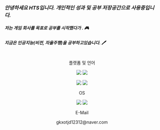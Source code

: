 ### *안녕하세요 HTS입니다. 개인적인 성과 및 공부 저장공간으로 사용중입니다.* 

##### 저는 게임 회사를 목표로 공부를 시작했다가 . 🎮
##### 지금은 인공지능(비전, 자율주행)을 공부하고있습니다. 🖊
<br>

<div align="center">
  플랫폼 및 언어
</div>
<p align="center">
  <img src="https://img.shields.io/badge/python-red?style=for-the-badge&logo=python&logoColor=#3776AB">
  <img src="https://img.shields.io/badge/PyTorch-green?style=for-the-badge&logo=PyTorch&logoColor=#EE4C2C">
</p>

<p align="center">
  <img src="https://img.shields.io/badge/csharp-black?style=for-the-badge&logo=csharp&logoColor=#239120">
  <img src="https://img.shields.io/badge/unity-000080?style=for-the-badge&logo=unity&logoColor=#FFFFFF">
</p>
 
<div align="center">
  OS
</div>

<p align="center">
  <img src="https://img.shields.io/badge/windows-blue?style=for-the-badge&logo=windows&logoColor=#0078D6">
  <img src="https://img.shields.io/badge/linux-8977ad?style=for-the-badge&logo=linux&logoColor=#FCC624">
</p>

 
<div align="center">
  E-Mail
</div>

<p align="center">
  gkxotjd12312@naver.com
</p>
